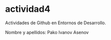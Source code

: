 # actividad4

Actividades de Github en Entornos de Desarrollo.

Nombre y apellidos: Pako Ivanov Asenov